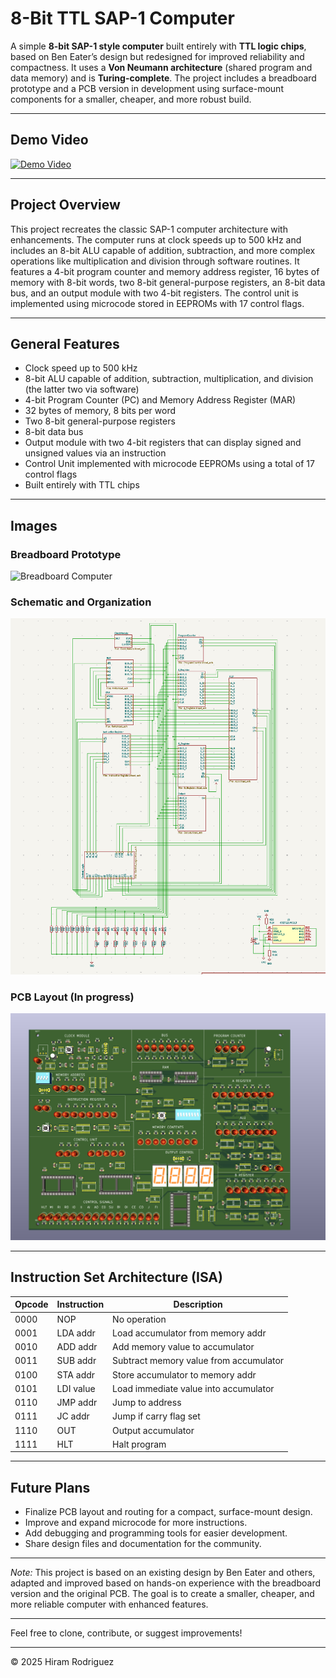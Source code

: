 # 8-Bit TTL SAP-1 Computer

A simple **8-bit SAP-1 style computer** built entirely with **TTL logic chips**, based on Ben Eater’s design but redesigned for improved reliability and compactness. It uses a **Von Neumann architecture** (shared program and data memory) and is **Turing-complete**. The project includes a breadboard prototype and a PCB version in development using surface-mount components for a smaller, cheaper, and more robust build.

---

## Demo Video

[![Demo Video](https://img.youtube.com/vi/W9d1hmj4LQU/0.jpg)](https://www.youtube.com/shorts/W9d1hmj4LQU)


---

## Project Overview

This project recreates the classic SAP-1 computer architecture with enhancements. The computer runs at clock speeds up to 500 kHz and includes an 8-bit ALU capable of addition, subtraction, and more complex operations like multiplication and division through software routines. It features a 4-bit program counter and memory address register, 16 bytes of memory with 8-bit words, two 8-bit general-purpose registers, an 8-bit data bus, and an output module with two 4-bit registers. The control unit is implemented using microcode stored in EEPROMs with 17 control flags.

---

## General Features

- Clock speed up to 500 kHz  
- 8-bit ALU capable of addition, subtraction, multiplication, and division (the latter two via software)  
- 4-bit Program Counter (PC) and Memory Address Register (MAR)  
- 32 bytes of memory, 8 bits per word  
- Two 8-bit general-purpose registers  
- 8-bit data bus  
- Output module with two 4-bit registers that can display signed and unsigned values via an instruction  
- Control Unit implemented with microcode EEPROMs using a total of 17 control flags  
- Built entirely with TTL chips  

---

## Images

### Breadboard Prototype

![Breadboard Computer](./8bit.png)

### Schematic and Organization

![Schematic and Organization](./overall_organization.png)

### PCB Layout (In progress)

![PCB Layout](./pcb.png)

---

## Instruction Set Architecture (ISA)

| Opcode | Instruction | Description                         |
|--------|-------------|-----------------------------------|
| 0000   | NOP         | No operation                      |
| 0001   | LDA addr    | Load accumulator from memory addr |
| 0010   | ADD addr    | Add memory value to accumulator    |
| 0011   | SUB addr    | Subtract memory value from accumulator |
| 0100   | STA addr    | Store accumulator to memory addr  |
| 0101   | LDI value   | Load immediate value into accumulator |
| 0110   | JMP addr    | Jump to address                   |
| 0111   | JC addr     | Jump if carry flag set            |
| 1110   | OUT         | Output accumulator                |
| 1111   | HLT         | Halt program                     |

---

## Future Plans

- Finalize PCB layout and routing for a compact, surface-mount design.  
- Improve and expand microcode for more instructions.  
- Add debugging and programming tools for easier development.  
- Share design files and documentation for the community.

---

*Note:* This project is based on an existing design by Ben Eater and others, adapted and improved based on hands-on experience with the breadboard version and the original PCB. The goal is to create a smaller, cheaper, and more reliable computer with enhanced features.

---

Feel free to clone, contribute, or suggest improvements!

---

© 2025 Hiram Rodriguez
